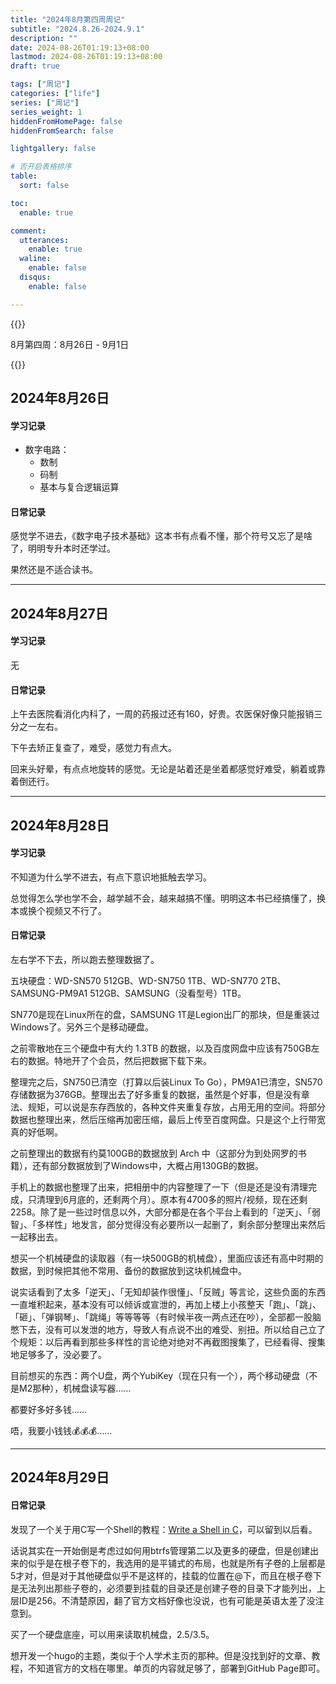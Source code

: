 ```yaml
---
title: "2024年8月第四周周记"
subtitle: "2024.8.26-2024.9.1"
description: ""
date: 2024-08-26T01:19:13+08:00
lastmod: 2024-08-26T01:19:13+08:00
draft: true

tags: ["周记"]
categories: ["life"]
series: ["周记"]
series_weight: 1
hiddenFromHomePage: false
hiddenFromSearch: false

lightgallery: false

# 否开启表格排序
table:
  sort: false

toc:
  enable: true

comment:
  utterances:
    enable: true
  waline:
    enable: false
  disqus:
    enable: false

---
```


{{<admonition info>}}



8月第四周：8月26日 - 9月1日



{{</admonition>}}

<!--more-->

## 2024年8月26日

#### 学习记录

+ 数字电路：
    + 数制
    + 码制
    + 基本与复合逻辑运算



#### 日常记录

感觉学不进去，《数字电子技术基础》这本书有点看不懂，那个符号又忘了是啥了，明明专升本时还学过。

果然还是不适合读书。



---



## 2024年8月27日

#### 学习记录

无



#### 日常记录

上午去医院看消化内科了，一周的药报过还有160，好贵。农医保好像只能报销三分之一左右。

下午去矫正复查了，难受，感觉力有点大。

回来头好晕，有点点地旋转的感觉。无论是站着还是坐着都感觉好难受，躺着或靠着倒还行。



---



## 2024年8月28日

#### 学习记录

不知道为什么学不进去，有点下意识地抵触去学习。

总觉得怎么学也学不会，越学越不会，越来越搞不懂。明明这本书已经搞懂了，换本或换个视频又不行了。



#### 日常记录

左右学不下去，所以跑去整理数据了。

五块硬盘：WD-SN570 512GB、WD-SN750 1TB、WD-SN770 2TB、SAMSUNG-PM9A1 512GB、SAMSUNG（没看型号）1TB。

SN770是现在Linux所在的盘，SAMSUNG 1T是Legion出厂的那块，但是重装过Windows了。另外三个是移动硬盘。

之前零散地在三个硬盘中有大约 1.3TB 的数据，以及百度网盘中应该有750GB左右的数据。特地开了个会员，然后把数据下载下来。

整理完之后，SN750已清空（打算以后装Linux To Go），PM9A1已清空，SN570存储数据为376GB。整理出去了好多重复的数据，虽然是个好事，但是没有章法、规矩，可以说是东存西放的，各种文件夹重复存放，占用无用的空间。将部分数据也整理出来，然后压缩再加密压缩，最后上传至百度网盘。只是这个上行带宽真的好低啊。

之前整理出的数据有约莫100GB的数据放到 Arch 中（这部分为到处网罗的书籍），还有部分数据放到了Windows中，大概占用130GB的数据。

手机上的数据也整理了出来，把相册中的内容整理了一下（但是还是没有清理完成，只清理到6月底的，还剩两个月）。原本有4700多的照片/视频，现在还剩2258。除了是一些过时信息以外，大部分都是在各个平台上看到的「逆天」、「弱智」、「多样性」地发言，部分觉得没有必要所以一起删了，剩余部分整理出来然后一起移出去。

想买一个机械硬盘的读取器（有一块500GB的机械盘），里面应该还有高中时期的数据，到时候把其他不常用、备份的数据放到这块机械盘中。

说实话看到了太多「逆天」、「无知却装作很懂」、「反贼」等言论，这些负面的东西一直堆积起来，基本没有可以倾诉或宣泄的，再加上楼上小孩整天「跑」、「跳」、「砸」、「弹钢琴」、「跳绳」等等等等（有时候半夜一两点还在吵），全部都一股脑憋下去，没有可以发泄的地方，导致人有点说不出的难受、别扭。所以给自己立了个规矩：以后再看到那些多样性的言论绝对绝对不再截图搜集了，已经看得、搜集地足够多了，没必要了。

目前想买的东西：两个U盘，两个YubiKey（现在只有一个），两个移动硬盘（不是M2那种），机械盘读写器……

都要好多好多钱……

唔，我要小钱钱💰💰💰……



---



## 2024年8月29日

#### 日常记录

发现了一个关于用C写一个Shell的教程：[Write a Shell in C](https://brennan.io/2015/01/16/write-a-shell-in-c/)，可以留到以后看。

话说其实在一开始倒是考虑过如何用btrfs管理第二以及更多的硬盘，但是创建出来的似乎是在根子卷下的，我选用的是平铺式的布局，也就是所有子卷的上层都是5才对，但是对于其他硬盘似乎不是这样的，挂载的位置在@下，而且在根子卷下是无法列出那些子卷的，必须要到挂载的目录还是创建子卷的目录下才能列出，上层ID是256。不清楚原因，翻了官方文档好像也没说，也有可能是英语太差了没注意到。

买了一个硬盘底座，可以用来读取机械盘，2.5/3.5。

想开发一个hugo的主题，类似于个人学术主页的那种。但是没找到好的文章、教程，不知道官方的文档在哪里。单页的内容就足够了，部署到GitHub Page即可。
